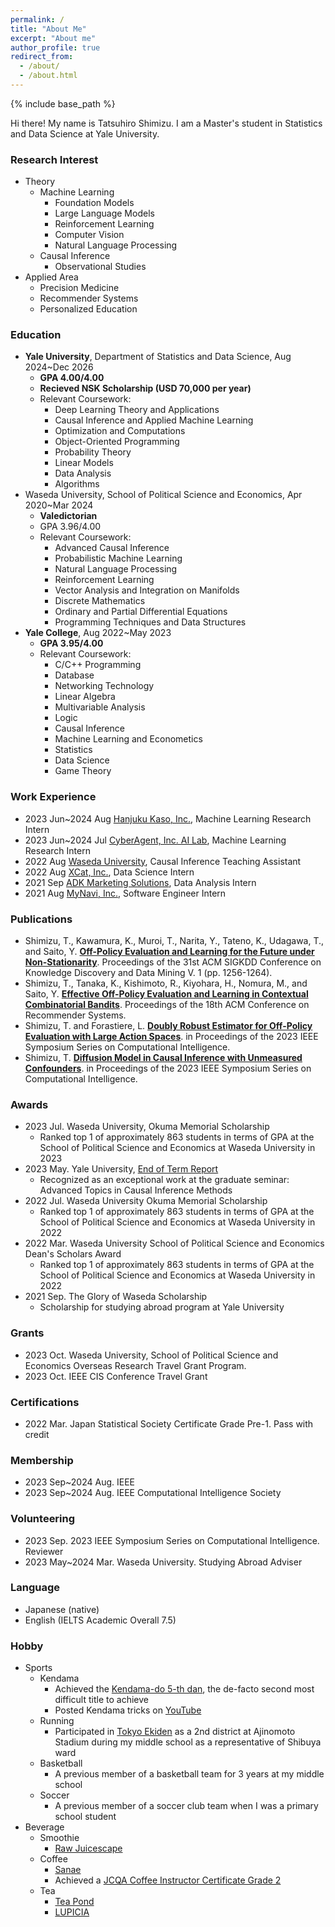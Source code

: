 ```yaml
---
permalink: /
title: "About Me"
excerpt: "About me"
author_profile: true
redirect_from: 
  - /about/
  - /about.html
---
```



{% include base_path %}

Hi there! My name is Tatsuhiro Shimizu. 
I am a Master's student in Statistics and Data Science at Yale University.

### Research Interest
* Theory
  * Machine Learning
    * Foundation Models
    * Large Language Models
    * Reinforcement Learning
    * Computer Vision
    * Natural Language Processing
  * Causal Inference
    * Observational Studies
* Applied Area
  * Precision Medicine
  * Recommender Systems
  * Personalized Education

### Education
* **Yale University**, Department of Statistics and Data Science, Aug 2024~Dec 2026
  * **GPA 4.00/4.00**
  * **Recieved NSK Scholarship (USD 70,000 per year)**
  * Relevant Coursework: 
    * Deep Learning Theory and Applications
    * Causal Inference and Applied Machine Learning
    * Optimization and Computations
    * Object-Oriented Programming
    * Probability Theory
    * Linear Models
    * Data Analysis
    * Algorithms
* Waseda University, School of Political Science and Economics, Apr 2020~Mar 2024
  * **Valedictorian**
  * GPA 3.96/4.00
  * Relevant Coursework: 
    * Advanced Causal Inference
    * Probabilistic Machine Learning
    * Natural Language Processing
    * Reinforcement Learning
    * Vector Analysis and Integration on Manifolds
    * Discrete Mathematics
    * Ordinary and Partial Differential Equations
    * Programming Techniques and Data Structures
* **Yale College**, Aug 2022~May 2023
  * **GPA 3.95/4.00**
  * Relevant Coursework:
    * C/C++ Programming
    * Database
    * Networking Technology
    * Linear Algebra
    * Multivariable Analysis
    * Logic
    * Causal Inference
    * Machine Learning and Econometics
    * Statistics
    * Data Science
    * Game Theory

### Work Experience
* 2023 Jun~2024 Aug [Hanjuku Kaso, Inc.](https://initial.inc/companies/A-37304), Machine Learning Research Intern
* 2023 Jun~2024 Jul [CyberAgent, Inc. AI Lab](https://cyberagent.ai/ailab/), Machine Learning Research Intern
* 2022 Aug [Waseda University]((https://www.waseda.jp/fpse/pse/)), Causal Inference Teaching Assistant
* 2022 Aug [XCat, Inc.](https://www.xcat.co.jp/ja/index.html), Data Science Intern
* 2021 Sep [ADK Marketing Solutions](https://www.adkms.jp/), Data Analysis Intern
* 2021 Aug [MyNavi, Inc.](https://www.mynavi.jp/), Software Engineer Intern


### Publications
* Shimizu, T., Kawamura, K., Muroi, T., Narita, Y., Tateno, K., Udagawa, T., and Saito, Y. **[Off-Policy Evaluation and Learning for the Future under Non-Stationarity](ttps://dl.acm.org/doi/abs/10.1145/3690624.3709237)**. Proceedings of the 31st ACM SIGKDD Conference on Knowledge Discovery and Data Mining V. 1 (pp. 1256-1264). 
* Shimizu, T., Tanaka, K., Kishimoto, R., Kiyohara, H., Nomura, M., and Saito, Y. **[Effective Off-Policy Evaluation and Learning in Contextual Combinatorial Bandits](https://dl.acm.org/doi/abs/10.1145/3640457.3688099)**. Proceedings of the 18th ACM Conference on Recommender Systems.
* Shimizu, T. and Forastiere, L. **[Doubly Robust Estimator for Off-Policy Evaluation with Large Action Spaces](https://ieeexplore.ieee.org/abstract/document/10372057)**. in Proceedings of the 2023 IEEE Symposium Series on Computational Intelligence.
* Shimizu, T. **[Diffusion Model in Causal Inference with Unmeasured Confounders](https://ieeexplore.ieee.org/abstract/document/10372009)**. in Proceedings of the 2023 IEEE Symposium Series on Computational Intelligence.

### Awards
* 2023 Jul. Waseda University, Okuma Memorial Scholarship
  * Ranked top 1 of approximately 863 students in terms of GPA at the School of Political Science and Economics at
Waseda University in 2023
* 2023 May. Yale University, [End of Term Report](https://poorvucenter.yale.edu/teaching/teaching-how/chapter-7-teaching-yale-college/grading-and-other-academic-issues)
  * Recognized as an exceptional work at the graduate seminar: Advanced Topics in Causal Inference Methods
* 2022 Jul. Waseda University Okuma Memorial Scholarship
  * Ranked top 1 of approximately 863 students in terms of GPA at the School of Political Science and Economics at
Waseda University in 2022
* 2022 Mar. Waseda University School of Political Science and Economics Dean's Scholars Award
  * Ranked top 1 of approximately 863 students in terms of GPA at the School of Political Science and Economics at
Waseda University in 2022
* 2021 Sep. The Glory of Waseda Scholarship
  * Scholarship for studying abroad program at Yale University


### Grants
* 2023 Oct. Waseda University, School of Political Science and Economics Overseas Research Travel Grant Program.
* 2023 Oct. IEEE CIS Conference Travel Grant

### Certifications
* 2022 Mar. Japan Statistical Society Certificate Grade Pre-1. Pass with credit

### Membership
* 2023 Sep~2024 Aug. IEEE
* 2023 Sep~2024 Aug. IEEE Computational Intelligence Society

### Volunteering 
* 2023 Sep. 2023 IEEE Symposium Series on Computational Intelligence. Reviewer
* 2023 May~2024 Mar. Waseda University. Studying Abroad Adviser

### Language
* Japanese (native)
* English (IELTS Academic Overall 7.5)

### Hobby
* Sports
  * Kendama
    * Achieved the [Kendama-do 5-th dan](https://kendama.or.jp/tricks/advanced_tricks/), the de-facto second most difficult title to achieve
    * Posted Kendama tricks on [YouTube](https://www.youtube.com/channel/UCMJ2mmKDU7RDwqdCNU4pAuQ)
  * Running
    * Participated in [Tokyo Ekiden]((https://www.kyoiku.metro.tokyo.lg.jp/school/content/physical_training_and_club_activity/ekiden.html)) as a 2nd district at Ajinomoto Stadium during my middle school as a representative of Shibuya ward
  * Basketball
    * A previous member of a basketball team for 3 years at my middle school
  * Soccer
    * A previous member of a soccer club team when I was a primary school student
* Beverage
  * Smoothie
    * [Raw Juicescape](https://www.rawjuicescape.com/)
  * Coffee
    * [Sanae](https://waseda-sanae.com/)
    * Achieved a [JCQA Coffee Instructor Certificate Grade 2](https://kentei.jcqa.org/about.html#gaiyo2)
  * Tea
    * [Tea Pond](https://teapond.jp/)
    * [LUPICIA](https://www.lupicia.com/)
